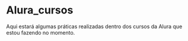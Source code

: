 # Alura_cursos
Aqui estará algumas práticas realizadas dentro dos cursos da Alura que estou fazendo no momento.
